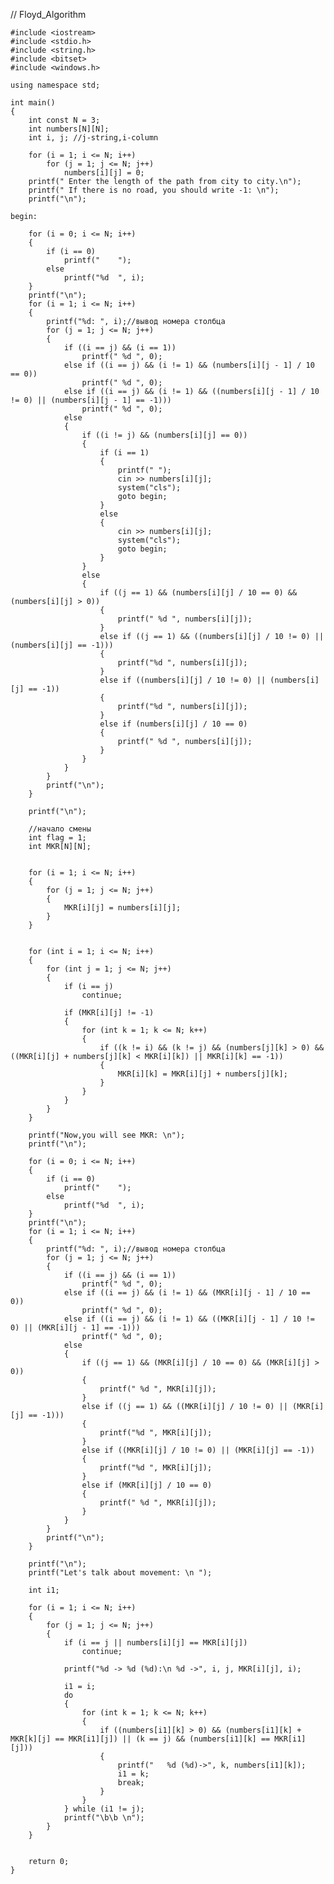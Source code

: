// Floyd_Algorithm

    #include <iostream>
    #include <stdio.h>
    #include <string.h>
    #include <bitset>
    #include <windows.h>

    using namespace std;

    int main()
    {
        int const N = 3;
        int numbers[N][N];
        int i, j; //j-string,i-column

        for (i = 1; i <= N; i++)
            for (j = 1; j <= N; j++)
                numbers[i][j] = 0;
        printf(" Enter the length of the path from city to city.\n");
        printf(" If there is no road, you should write -1: \n");
        printf("\n");

    begin:

        for (i = 0; i <= N; i++)
        {
            if (i == 0)
                printf("    ");
            else
                printf("%d  ", i);
        }
        printf("\n");
        for (i = 1; i <= N; i++)
        {
            printf("%d: ", i);//вывод номера столбца
            for (j = 1; j <= N; j++)
            {
                if ((i == j) && (i == 1))
                    printf(" %d ", 0);
                else if ((i == j) && (i != 1) && (numbers[i][j - 1] / 10 == 0))
                    printf(" %d ", 0);
                else if ((i == j) && (i != 1) && ((numbers[i][j - 1] / 10 != 0) || (numbers[i][j - 1] == -1)))
                    printf(" %d ", 0);
                else
                {
                    if ((i != j) && (numbers[i][j] == 0))
                    {
                        if (i == 1)
                        {
                            printf(" ");
                            cin >> numbers[i][j];
                            system("cls");
                            goto begin;
                        }
                        else
                        {
                            cin >> numbers[i][j];
                            system("cls");
                            goto begin;
                        }
                    }
                    else
                    {
                        if ((j == 1) && (numbers[i][j] / 10 == 0) && (numbers[i][j] > 0))
                        {
                            printf(" %d ", numbers[i][j]);
                        }
                        else if ((j == 1) && ((numbers[i][j] / 10 != 0) || (numbers[i][j] == -1)))
                        {
                            printf("%d ", numbers[i][j]);
                        }
                        else if ((numbers[i][j] / 10 != 0) || (numbers[i][j] == -1))
                        {
                            printf("%d ", numbers[i][j]);
                        }
                        else if (numbers[i][j] / 10 == 0)
                        {
                            printf(" %d ", numbers[i][j]);
                        }
                    }
                }
            }
            printf("\n");
        }

        printf("\n");

        //начало смены
        int flag = 1;
        int MKR[N][N];


        for (i = 1; i <= N; i++)
        {
            for (j = 1; j <= N; j++)
            {
                MKR[i][j] = numbers[i][j];
            }
        }


        for (int i = 1; i <= N; i++)
        {
            for (int j = 1; j <= N; j++)
            {
                if (i == j)
                    continue;

                if (MKR[i][j] != -1)
                {
                    for (int k = 1; k <= N; k++)
                    {
                        if ((k != i) && (k != j) && (numbers[j][k] > 0) && ((MKR[i][j] + numbers[j][k] < MKR[i][k]) || MKR[i][k] == -1))
                        {
                            MKR[i][k] = MKR[i][j] + numbers[j][k];
                        }
                    }
                }
            }
        }

        printf("Now,you will see MKR: \n");
        printf("\n");

        for (i = 0; i <= N; i++)
        {
            if (i == 0)
                printf("    ");
            else
                printf("%d  ", i);
        }
        printf("\n");
        for (i = 1; i <= N; i++)
        {
            printf("%d: ", i);//вывод номера столбца
            for (j = 1; j <= N; j++)
            {
                if ((i == j) && (i == 1))
                    printf(" %d ", 0);
                else if ((i == j) && (i != 1) && (MKR[i][j - 1] / 10 == 0))
                    printf(" %d ", 0);
                else if ((i == j) && (i != 1) && ((MKR[i][j - 1] / 10 != 0) || (MKR[i][j - 1] == -1)))
                    printf(" %d ", 0);
                else
                {
                    if ((j == 1) && (MKR[i][j] / 10 == 0) && (MKR[i][j] > 0))
                    {
                        printf(" %d ", MKR[i][j]);
                    }
                    else if ((j == 1) && ((MKR[i][j] / 10 != 0) || (MKR[i][j] == -1)))
                    {
                        printf("%d ", MKR[i][j]);
                    }
                    else if ((MKR[i][j] / 10 != 0) || (MKR[i][j] == -1))
                    {
                        printf("%d ", MKR[i][j]);
                    }
                    else if (MKR[i][j] / 10 == 0)
                    {
                        printf(" %d ", MKR[i][j]);
                    }
                }
            }
            printf("\n");
        }

        printf("\n");
        printf("Let's talk about movement: \n ");

        int i1;

        for (i = 1; i <= N; i++)
        {
            for (j = 1; j <= N; j++)
            {
                if (i == j || numbers[i][j] == MKR[i][j])
                    continue;

                printf("%d -> %d (%d):\n %d ->", i, j, MKR[i][j], i);

                i1 = i;
                do
                {
                    for (int k = 1; k <= N; k++)
                    {
                        if ((numbers[i1][k] > 0) && (numbers[i1][k] + MKR[k][j] == MKR[i1][j]) || (k == j) && (numbers[i1][k] == MKR[i1][j]))
                        {
                            printf("   %d (%d)->", k, numbers[i1][k]);
                            i1 = k;
                            break;
                        }
                    }
                } while (i1 != j);
                printf("\b\b \n");
            }
        }


        return 0;
    }
